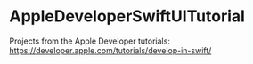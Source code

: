 # AppleDeveloperSwiftUITutorial
Projects from the Apple Developer tutorials: https://developer.apple.com/tutorials/develop-in-swift/

